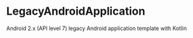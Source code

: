 # LegacyAndroidApplication
Android 2.x (API level 7) legacy Android application template with Kotlin
